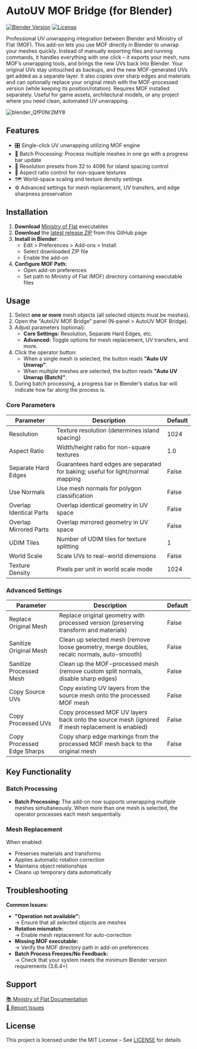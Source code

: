 # AutoUV MOF Bridge (for Blender)

[![Blender Version](https://img.shields.io/badge/Blender-3.6.4+-orange)](https://www.blender.org/) [![License](https://img.shields.io/badge/License-MIT-blue)](LICENSE)

Professional UV unwrapping integration between Blender and Ministry of Flat (MOF). This add-on lets you use MOF directly in Blender to unwrap your meshes quickly. Instead of manually exporting files and running commands, it handles everything with one click – it exports your mesh, runs MOF’s unwrapping tools, and brings the new UVs back into Blender. Your original UVs stay untouched as backups, and the new MOF-generated UVs get added as a separate layer. It also copies over sharp edges and materials and can optionally replace your original mesh with the MOF-processed version (while keeping its position/rotation). Requires MOF installed separately. Useful for game assets, architectural models, or any project where you need clean, automated UV unwrapping.

![blender_QfP0Nr2MY8](https://github.com/user-attachments/assets/f22fe1d6-4d5c-44cf-9252-135656626c29)

## Features

- 🎛️ Single-click UV unwrapping utilizing MOF engine  
- 🚀 Batch Processing: Process multiple meshes in one go with a progress bar update  
- 📏 Resolution presets from 32 to 4096 for island spacing control
- 🔄 Aspect ratio control for non-square textures  
- 🗺️ World-space scaling and texture density settings
- ⚙️ Advanced settings for mesh replacement, UV transfers, and edge sharpness preservation

## Installation

1. **Download** [Ministry of Flat](https://www.quelsolaar.com/ministry_of_flat/) executables
2. **Download** the [latest release ZIP](https://github.com/dudebroSW/AutoUVMOF/releases/) from this GitHub page
3. **Install in Blender**:
   - Edit > Preferences > Add-ons > Install
   - Select downloaded ZIP file
   - Enable the add-on
4. **Configure MOF Path**:
   - Open add-on preferences
   - Set path to Ministry of Flat (MOF) directory containing executable files

## Usage

1. Select **one or more** mesh objects (all selected objects must be meshes).
2. Open the "AutoUV MOF Bridge" panel (N-panel > AutoUV MOF Bridge).
3. Adjust parameters (optional):
   - **Core Settings:** Resolution, Separate Hard Edges, etc.
   - **Advanced:** Toggle options for mesh replacement, UV transfers, and more.
4. Click the operator button:
   - When a single mesh is selected, the button reads **"Auto UV Unwrap"**.
   - When multiple meshes are selected, the button reads **"Auto UV Unwrap (Batch)"**.
5. During batch processing, a progress bar in Blender’s status bar will indicate how far along the process is.

### Core Parameters

| Parameter              | Description                                                                         | Default |
|------------------------|-------------------------------------------------------------------------------------|---------|
| Resolution             | Texture resolution (determines island spacing)                                      | 1024    |
| Aspect Ratio           | Width/height ratio for non-square textures                                          | 1.0     |
| Separate Hard Edges    | Guarantees hard edges are separated for baking; useful for light/normal mapping     | False   |
| Use Normals            | Use mesh normals for polygon classification                                         | False   |
| Overlap Identical Parts| Overlap identical geometry in UV space                                              | False   |
| Overlap Mirrored Parts | Overlap mirrored geometry in UV space                                               | False   |
| UDIM Tiles             | Number of UDIM tiles for texture splitting                                          | 1       |
| World Scale            | Scale UVs to real-world dimensions                                                  | False   |
| Texture Density        | Pixels per unit in world scale mode                                                 | 1024    |

### Advanced Settings

| Parameter                  | Description                                                                                   | Default |
|----------------------------|-----------------------------------------------------------------------------------------------|---------|
| Replace Original Mesh      | Replace original geometry with processed version (preserving transform and materials)         | False   |
| Sanitize Original Mesh     | Clean up selected mesh (remove loose geometry, merge doubles, recalc normals, auto-smooth)       | False   |
| Sanitize Processed Mesh    | Clean up the MOF-processed mesh (remove custom split normals, disable sharp edges)              | False   |
| Copy Source UVs            | Copy existing UV layers from the source mesh onto the processed MOF mesh                        | False   |
| Copy Processed UVs         | Copy processed MOF UV layers back onto the source mesh (ignored if mesh replacement is enabled)  | False   |
| Copy Processed Edge Sharps | Copy sharp edge markings from the processed MOF mesh back to the original mesh                   | False   |

## Key Functionality

### Batch Processing
- **Batch Processing:** The add-on now supports unwrapping multiple meshes simultaneously. When more than one mesh is selected, the operator processes each mesh sequentially.

### Mesh Replacement
When enabled:
- Preserves materials and transforms  
- Applies automatic rotation correction  
- Maintains object relationships  
- Cleans up temporary data automatically  

## Troubleshooting

**Common Issues:**  
- **"Operation not available":**  
  → Ensure that all selected objects are meshes  
- **Rotation mismatch:**  
  → Enable mesh replacement for auto-correction  
- **Missing MOF executable:**  
  → Verify the MOF directory path in add-on preferences  
- **Batch Process Freezes/No Feedback:**  
  → Check that your system meets the minimum Blender version requirements (3.6.4+)

## Support

[📚 Ministry of Flat Documentation](https://www.quelsolaar.com/ministry_of_flat/)  
[🐛 Report Issues](https://github.com/dudebroSW/AutoUVMOF/issues)

## License

This project is licensed under the MIT License – See [LICENSE](LICENSE) for details
